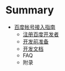 # Summary

* [百度帐号接入指南](README.md)
  * [注册百度开发者](zhu-ce-bai-du-kai-fa-zhe.md)
  * [开发前准备](kai-fa-qian-zhun-bei.md)
  * [开发文档](kai-fa-wen-dang.md)
  * FAQ
  * 附录

